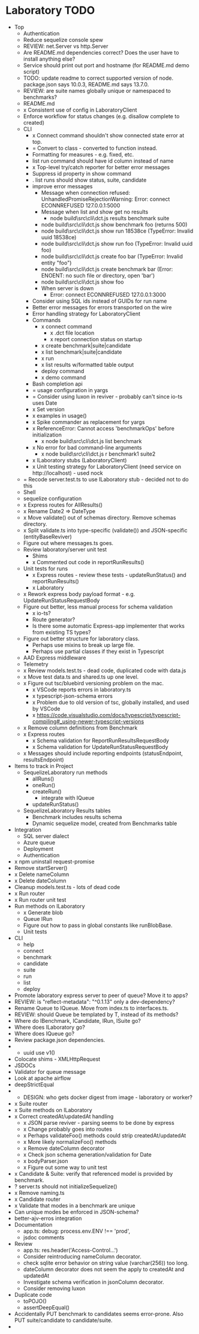 # Laboratory TODO

* Top
  * Authentication
  * Reduce sequelize console spew
  * REVIEW: net.Server vs http.Server
  * Are README.md dependencies correct? Does the user have to install anything else?
  * Service should print out port and hostname (for README.md demo script)
  * TODO: update readme to correct supported version of node. package.json says 10.0.3, README.md says 13.7.0.
  * REVIEW: are suite names globally unique or namespaced to benchmarks? 
  * README.md
  * x Consistent use of config in LaboratoryClient
  * Enforce workflow for status changes (e.g. disallow complete to created)
  * CLI
    * x Connect command shouldn't show connected state error at top.
    * = Convert to class - converted to function instead.
    * Formatting for measures - e.g. fixed, etc.
    * list run command should have id column instead of name
    * x Top-level try/catch reporter for better error messages
    * Suppress id property in show command
    * . list runs should show status, suite, candidate
    * improve error messages
      * Message when connection refused: UnhandledPromiseRejectionWarning: Error: connect ECONNREFUSED 127.0.0.1:5000
      * Message when list and show get no results
        * node build\src\cli\dct.js results benchmark suite
      * node build\src\cli\dct.js show benchmark foo (returns 500)
      * node build\src\cli\dct.js show run 18538ce (TypeError: Invalid uuid 18538ce)
      * node build\src\cli\dct.js show run foo (TypeError: Invalid uuid foo)
      * node build\src\cli\dct.js create foo bar (TypeError: Invalid entity "foo")
      * node build\src\cli\dct.js create benchmark bar (Error: ENOENT: no such file or directory, open 'bar')
      * node build\src\cli\dct.js show foo
      * When server is down
        * Error: connect ECONNREFUSED 127.0.0.1:3000
    * Consider using SQL ids instead of GUIDs for run name
    * Better error messages for errors transported on the wire
    * Error handling strategy for LaboratoryClient
    * Commands
      * x connect command
        * x .dct file location
        * x report connection status on startup
      * x create benchmark|suite|candidate
      * x list benchmark|suite|candidate
      * x run
      * x list results w/formatted table output
      * deploy command
      * x demo command
    * Bash completion api
    * = usage configuration in yargs
    * = Consider using luxon in reviver - probably can't since io-ts uses Date
    * x Set version
    * x examples in usage()
    * x Spike commander as replacement for yargs
    * x ReferenceError: Cannot access 'benchmarkOps' before initialization
      * x node build\src\cli\dct.js list benchmark
    * x No error for bad command-line arguments
      * x node build\src\cli\dct.js r benchmark1 suite2
    * x ILaboratory stubs (LaboratoryClient)
    * x Unit testing strategy for LaboratoryClient (need service on http://localhost) - used nock
  * = Recode server.test.ts to use ILaboratory stub - decided not to do this
  * Shell
  * sequelize configuration
  * x Express routes for AllResults()
  * x Rename Date2 => DateType
  * x Move validate() out of schemas directory. Remove schemas directory.
  * x Split validate.ts into type-specific (validate()) and JSON-specific (entityBaseReviver)
  * Figure out where messages.ts goes.
  * Review laboratory/server unit test
    * Shims
    * x Commented out code in reportRunResults()
  * Unit tests for runs
    * x Express routes - review these tests - updateRunStatus() and reportRunResults()
    * x Laboratory
  * x Rework express body payload format - e.g. UpdateRunStatusRequestBody
  * Figure out better, less manual process for schema validation
    * x io-ts?
    * Route generator?
    * Is there some automatic Express-app implementer that works from existing TS types?
  * Figure out better structure for laboratory class.
    * Perhaps use mixins to break up large file.
    * Perhaps use partial classes if they exist in Typescript
  * AAD Express middleware
  * Telemetry
  * x Review models.test.ts - dead code, duplicated code with data.js
  * x Move test data.ts and shared.ts up one level.
  * x Figure out tsc/bluebird versioning problem on the mac.
    * x VSCode reports errors in laboratory.ts
    * x typescript-json-schema errors
    * x Problem due to old version of tsc, globally installed, and used by VSCode
    * x https://code.visualstudio.com/docs/typescript/typescript-compiling#_using-newer-typescript-versions
  * x Remove column definitions from Benchmark
  * x Express routes
    * x Schema validation for ReportRunResultsRequestBody
    * x Schema validation for UpdateRunStatusRequestBody
  * x Messages should include reporting endpoints (statusEndpoint, resultsEndpoint)
* Items to track in Project
  * SequelizeLaboratory run methods
    * allRuns()
    * oneRun()
    * createRun()
      * integrate with IQueue
    * updateRunStatus()
  * SequelizeLaboratory Results tables
    * Benchmark includes results schema
    * Dynamic sequelize model, created from Benchmarks table
* Integration
  * SQL server dialect
  * Azure queue
  * Deployment
  * Authentication
* x npm uninstall request-promise
* Remove startServer()
* x Delete nameColumn
* x Delete dateColumn
* Cleanup models.test.ts - lots of dead code
* x Run router
* x Run router unit test
* Run methods on ILaboratory
  * x Generate blob
  * Queue IRun
  * Figure out how to pass in global constants like runBlobBase.
  * Unit tests
* CLI
  * help
  * connect
  * benchmark
  * candidate
  * suite
  * run
  * list
  * deploy
* Promote laboratory express server to peer of queue? Move it to apps?
* REVIEW: is "reflect-metadata": "^0.1.13" only a dev-dependency?
* Rename Queue to IQueue. Move from index.ts to interfaces.ts.
* REVIEW: should Queue be templated by T, instead of its methods?
* Where do IBenchmark, ICandidate, IRun, ISuite go?
* Where does ILaboratory go?
* Where does IQueue go?
* Review package.json dependencies.
* * uuid use v1()
* Colocate shims - XMLHttpRequest
* JSDOCs
* Validator for queue message
* Look at apache airflow
* deepStrictEqual
* * DESIGN: who gets docker digest from image - laboratory or worker?
* x Suite router
* x Suite methods on ILaboratory
* x Correct createdAt/updatedAt handling
  * x JSON parse reviver - parsing seems to be done by express
  * x Change probably goes into routes
  * x Perhaps validateFoo() methods could strip createdAt/updatedAt
  * x More likely normalizeFoo() methods
  * x Remove dateColumn decorator
  * x Check json schema generation/validation for Date
  * x bodyParser.json
  * x Figure out some way to unit test
* x Candidate & Suite: verify that referenced model is provided by benchmark.
* ? server.ts should not initializeSequelize()
* x Remove naming.ts
* x Candidate router
* x Validate that modes in a benchmark are unique
* Can unique modes be enforced in JSON-schema?
* better-ajv-erros integration
* Documentation
  * app.ts: debug: process.env.ENV !== 'prod',
  * jsdoc comments
* Review
  * app.ts: res.header('Access-Control...')
  * Consider reintroducing nameColumn decorator.
  * check sqlite error behavior on string value (varchar(256)) too long.
  * dateColumn decorator does not seem the apply to createdAt and updatedAt
  * Investigate schema verification in jsonColumn decorator.
  * Consider removing luxon
* Duplicate code
  * toPOJO()
  * assertDeepEqual()
* Accidentally PUT benchmark to candidates seems error-prone. Also PUT suite/candidate to candidate/suite.
* 
  
